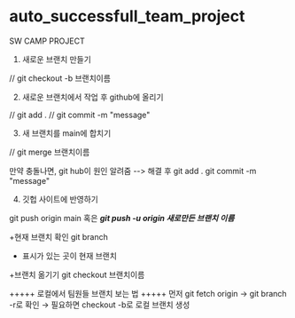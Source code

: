 # auto_successfull_team_project
SW CAMP PROJECT

1. 새로운 브랜치 만들기

// git checkout -b 브랜치이름

2. 새로운 브랜치에서 작업 후 github에 올리기

// git add .
// git commit -m "message"

3. 새 브랜치를 main에 합치기

// git merge 브랜치이름

만약 충돌나면, git hub이 원인 알려줌 --> 해결 후 
git add . 
git commit -m "message"

4. 깃헙 사이트에 반영하기

git push origin main
혹은
***git push -u origin 새로만든 브랜치 이름***




+현재 브랜치 확인 
git branch
* 표시가 있는 곳이 현재 브랜치

+브랜치 옮기기
git checkout 브랜치이름


+++++ 로컬에서 팀원들 브랜치 보는 법 +++++
먼저 git fetch origin → git branch -r로 확인 → 필요하면 checkout -b로 로컬 브랜치 생성